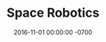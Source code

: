 ---
layout: 
title:  "Space Robotics"
img: "Freeflyers-slider_s.jpg"
date:   2016-11-01 00:00:00 -0700
alt_text: "Space Robotics"
---